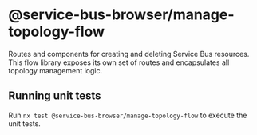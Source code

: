# @service-bus-browser/manage-topology-flow

Routes and components for creating and deleting Service Bus resources. This
flow library exposes its own set of routes and encapsulates all topology
management logic.

## Running unit tests

Run `nx test @service-bus-browser/manage-topology-flow` to execute the unit tests.
